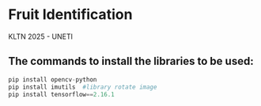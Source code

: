 # Fruit Identification
KLTN 2025 - UNETI
## The commands to install the libraries to be used:

```python
pip install opencv-python
pip install imutils  #library rotate image
pip install tensorflow==2.16.1
```
